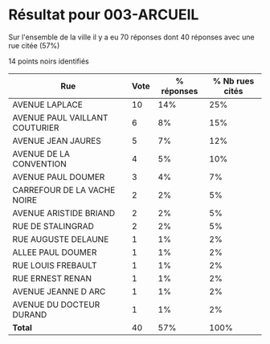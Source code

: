 # Résultat pour 003-ARCUEIL

Sur l'ensemble de la ville il y a eu 70 réponses dont 40 réponses avec une rue citée (57%)

14 points noirs identifiés

| Rue | Vote | % réponses | % Nb rues cités|
|-----|------|------------|----------------|
| AVENUE LAPLACE | 10 | 14% | 25%|
| AVENUE PAUL VAILLANT COUTURIER | 6 | 8% | 15%|
| AVENUE JEAN JAURES | 5 | 7% | 12%|
| AVENUE DE LA CONVENTION | 4 | 5% | 10%|
| AVENUE PAUL DOUMER | 3 | 4% | 7%|
| CARREFOUR DE LA VACHE NOIRE | 2 | 2% | 5%|
| AVENUE ARISTIDE BRIAND | 2 | 2% | 5%|
| RUE DE STALINGRAD | 2 | 2% | 5%|
| RUE AUGUSTE DELAUNE | 1 | 1% | 2%|
| ALLEE PAUL DOUMER | 1 | 1% | 2%|
| RUE LOUIS FREBAULT | 1 | 1% | 2%|
| RUE ERNEST RENAN | 1 | 1% | 2%|
| AVENUE JEANNE D ARC | 1 | 1% | 2%|
| AVENUE DU DOCTEUR DURAND | 1 | 1% | 2%|
| **Total** | 40 | 57% | 100%|
